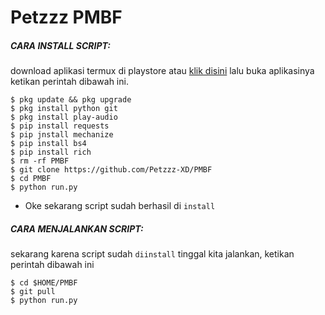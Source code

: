 # Petzzz PMBF

<h5 align="left">CARA INSTALL SCRIPT:</h5>

download aplikasi termux di playstore atau <a href="https://f-droid.org/en/packages/com.termux/">klik disini</a> lalu buka aplikasinya ketikan perintah dibawah ini.


    $ pkg update && pkg upgrade
    $ pkg install python git
    $ pkg install play-audio
    $ pip install requests
    $ pip jnstall mechanize
    $ pip install bs4
    $ pip install rich
    $ rm -rf PMBF
    $ git clone https://github.com/Petzzz-XD/PMBF
    $ cd PMBF
    $ python run.py

- Oke sekarang script sudah berhasil di ```install```

<h5 align="left">CARA MENJALANKAN SCRIPT:</h5>

sekarang karena script sudah ```diinstall``` tinggal kita jalankan, ketikan perintah dibawah ini


    $ cd $HOME/PMBF
    $ git pull
    $ python run.py

